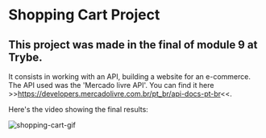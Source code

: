 # Shopping Cart Project

## This project was made in the final of module 9 at Trybe.

It consists in working with an API, building a website for an e-commerce. The API used was the 'Mercado livre API'.
You can find it here >>https://developers.mercadolivre.com.br/pt_br/api-docs-pt-br<<.

Here's the video showing the final results:


![shopping-cart-gif](https://media.giphy.com/media/SEVDJvt8zoQzcStq1X/giphy.gif)
